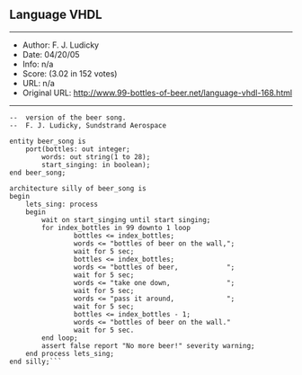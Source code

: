 
## Language VHDL ##
---
- Author: F. J. Ludicky
- Date: 04/20/05
- Info: n/a
- Score:  (3.02 in 152 votes)
- URL: n/a
- Original URL: http://www.99-bottles-of-beer.net/language-vhdl-168.html
---

```--  This is the VHDL (ANSI/IEEE Std 1076 - 1993)
--  version of the beer song.
--  F. J. Ludicky, Sundstrand Aerospace

entity beer_song is
    port(bottles: out integer;
        words: out string(1 to 28);
        start_singing: in boolean);
end beer_song;

architecture silly of beer_song is
begin
    lets_sing: process
    begin
        wait on start_singing until start singing;
        for index_bottles in 99 downto 1 loop
                bottles <= index_bottles;
                words <= "bottles of beer on the wall,";
                wait for 5 sec;
                bottles <= index_bottles;
                words <= "bottles of beer,            ";
                wait for 5 sec;
                words <= "take one down,              ";
                wait for 5 sec;
                words <= "pass it around,             ";
                wait for 5 sec;
                bottles <= index_bottles - 1;
                words <= "bottles of beer on the wall."
                wait for 5 sec.
        end loop;
        assert false report "No more beer!" severity warning;
    end process lets_sing;
end silly;```